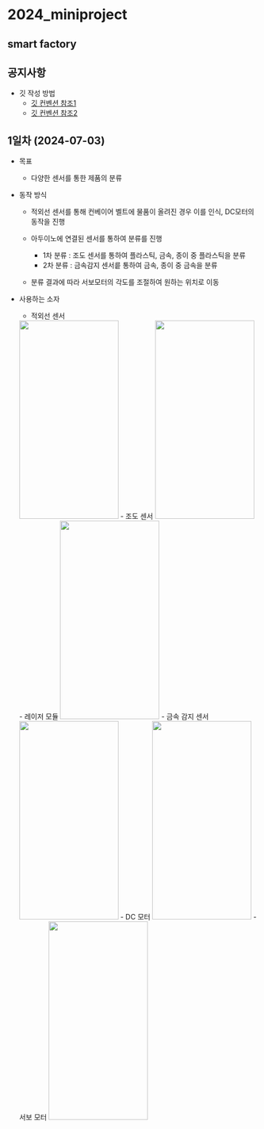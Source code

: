 # 2024_miniproject
  ## smart factory

## 공지사항
- 깃 작성 방법
  - [깃 컨벤션 참조1](https://velog.io/@shin6403/Git-git-%EC%BB%A4%EB%B0%8B-%EC%BB%A8%EB%B2%A4%EC%85%98-%EC%84%A4%EC%A0%95%ED%95%98%EA%B8%B0)
  - [깃 컨벤션 참조2](https://hyunjun.kr/21)

## 1일차 (2024-07-03)
- 목표 
  - 다양한 센서를 통한 제품의 분류

- 동작 방식
  - 적외선 센서를 통해 컨베이어 벨트에 물품이 올려진 경우 이를 인식, DC모터의 동작을 진행
  
  - 아두이노에 연결된 센서를 통하여 분류를 진행
    - 1차 분류 : 조도 센서를 통하여 플라스틱, 금속, 종이 중 플라스틱을 분류
    - 2차 분류 : 금속감지 센서릍 통하여 금속, 종이 중 금속을 분류

  - 분류 결과에 따라 서보모터의 각도를 조절하여 원하는 위치로 이동

- 사용하는 소자
  - 적외선 센서
  <img src="https://raw.githubusercontent.com/c9yu/Smart-Factory/dev/imgs/img001.jpg"  width="200" height="400"/>
  - 조도 센서
  <img src="https://raw.githubusercontent.com/c9yu/Smart-Factory/dev/imgs/img002.jpg"  width="200" height="400"/>
  - 레이저 모듈
  <img src="https://raw.githubusercontent.com/c9yu/Smart-Factory/dev/imgs/img003.jpg"  width="200" height="400"/>
  - 금속 감지 센서
  <img src="https://raw.githubusercontent.com/c9yu/Smart-Factory/dev/imgs/img004.jpg"  width="200" height="400"/>
  - DC 모터
  <img src="https://raw.githubusercontent.com/c9yu/Smart-Factory/dev/imgs/img005.jpg"  width="200" height="400"/>
  - 서보 모터
  <img src="https://raw.githubusercontent.com/c9yu/Smart-Factory/dev/imgs/img006.jpg"  width="200" height="400"/>
